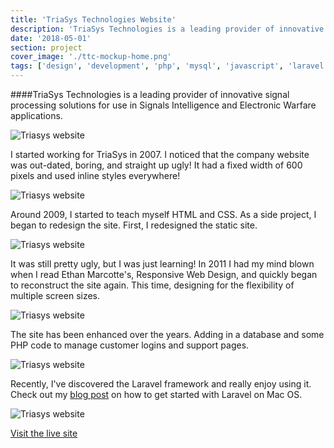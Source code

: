 ```yaml
---
title: 'TriaSys Technologies Website'
description: 'TriaSys Technologies is a leading provider of innovative signal processing solutions for use in Signals Intelligence and Electronic Warfare applications.'
date: '2018-05-01'
section: project
cover_image: './ttc-mockup-home.png'
tags: ['design', 'development', 'php', 'mysql', 'javascript', 'laravel', 'rwd']
---
```


####TriaSys Technologies is a leading provider of innovative signal processing solutions for use in Signals Intelligence and Electronic Warfare applications.

![Triasys website](https://res.cloudinary.com/crbaucom/image/upload/v1549036941/crbaucom-images/ttc-mockup-home.png)

I started working for TriaSys in 2007. I noticed that the company website was out-dated, boring, and straight up ugly! It had a fixed width of 600 pixels and used inline styles everywhere!

![Triasys website](https://res.cloudinary.com/crbaucom/image/upload/v1549036941/crbaucom-images/ttc-webpage-2007.png)

Around 2009, I started to teach myself HTML and CSS. As a side project, I began to redesign the site. First, I redesigned the static site.

![Triasys website](https://res.cloudinary.com/crbaucom/image/upload/v1549036941/crbaucom-images/ttc-webpage-2010.png)

It was still pretty ugly, but I was just learning! In 2011 I had my mind blown when I read Ethan Marcotte's, Responsive Web Design, and quickly began to reconstruct the site again. This time, designing for the flexibility of multiple screen sizes.

![Triasys website](https://res.cloudinary.com/crbaucom/image/upload/v1549036942/crbaucom-images/ttc-webpage-2011.png)

The site has been enhanced over the years. Adding in a database and some PHP code to manage customer logins and support pages.

![Triasys website](https://res.cloudinary.com/crbaucom/image/upload/v1549036941/crbaucom-images/ttc-webpage-2017.png)

Recently, I've discovered the Laravel framework and really enjoy using it. Check out my [blog post](/blog/2017/setting-up-your-mac-for-laravel-development/) on how to get started with Laravel on Mac OS.

![Triasys website](https://res.cloudinary.com/crbaucom/image/upload/v1549036941/crbaucom-images/ttc-mockup-cellworks.png)

[Visit the live site](https://triasys.us)
